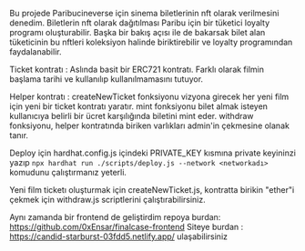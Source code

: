 Bu projede Paribucineverse için sinema biletlerinin nft olarak verilmesini denedim.
Biletlerin nft olarak dağıtılması Paribu için bir tüketici loyalty programı oluşturabilir.
Başka bir bakış açısı ile de bakarsak bilet alan tüketicinin bu nftleri koleksiyon halinde biriktirebilir ve loyalty programından faydalanabilir.

Ticket kontratı : Aslında basit bir ERC721 kontratı. Farklı olarak filmin başlama tarihi ve kullanılıp kullanılmamasını tutuyor.

Helper kontratı : createNewTicket fonksiyonu vizyona girecek her yeni film için yeni bir ticket kontratı yaratır. 
                  mint fonksiyonu bilet almak isteyen kullanıcıya belirli bir ücret karşılığında biletini mint eder.
                  withdraw fonksiyonu, helper kontratında biriken varlıkları admin'in çekmesine olanak tanır.


Deploy için hardhat.config.js içindeki PRIVATE_KEY kısmına private keyininzi yazıp 
`npx hardhat run ./scripts/deploy.js --network <networkadı>` komudunu çalıştırmanız yeterli.

Yeni film ticketı oluşturmak için createNewTicket.js, kontratta birikin "ether"i çekmek için withdraw.js scriptlerini çalıştırabilirsiniz.

Aynı zamanda bir frontend de geliştirdim repoya burdan: https://github.com/0xEnsar/finalcase-frontend
Siteye burdan : https://candid-starburst-03fdd5.netlify.app/ ulaşabilirsiniz
